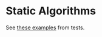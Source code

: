 # Static Algorithms

See [these
examples](https://github.com/JuliaAI/LearnAPI.jl/blob/dev/test/integration/static_algorithms.jl)
from tests.


